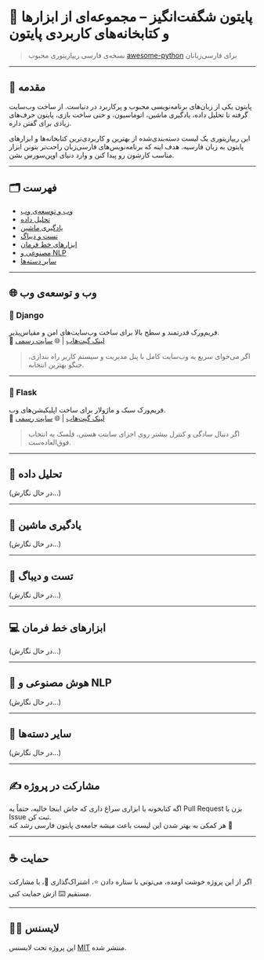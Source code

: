 # 🐍 پایتون شگفت‌انگیز – مجموعه‌ای از ابزارها و کتابخانه‌های کاربردی پایتون

> نسخه‌ی فارسی ریپازیتوری محبوب [awesome-python](https://github.com/vinta/awesome-python) برای فارسی‌زبانان

---

## 📝 مقدمه

پایتون یکی از زبان‌های برنامه‌نویسی محبوب و پرکاربرد در دنیاست. از ساخت وب‌سایت گرفته تا تحلیل داده، یادگیری ماشین، اتوماسیون، و حتی ساخت بازی، پایتون حرف‌های زیادی برای گفتن داره.

این ریپازیتوری یک لیست دسته‌بندی‌شده از بهترین و کاربردی‌ترین کتابخانه‌ها و ابزارهای پایتون به زبان فارسیه. هدف اینه که برنامه‌نویس‌های فارسی‌زبان راحت‌تر بتونن ابزار مناسب کارشون رو پیدا کنن و وارد دنیای اوپن‌سورس بشن.

---

## 🗂 فهرست

- [وب و توسعه‌ی وب](#وب-و-توسعه-ی-وب)
- [تحلیل داده](#تحلیل-داده)
- [یادگیری ماشین](#یادگیری-ماشین)
- [تست و دیباگ](#تست-و-دیباگ)
- [ابزارهای خط فرمان](#ابزارهای-خط-فرمان)
- [مصنوعی و NLP](#هوش-مصنوعی-و-nlp)
- [سایر دسته‌ها](#سایر-دسته‌ها)

---

## 🌐 وب و توسعه‌ی وب

### 🔸 Django
فریم‌ورک قدرتمند و سطح بالا برای ساخت وب‌سایت‌های امن و مقیاس‌پذیر.  
📌 [لینک گیت‌هاب](https://github.com/django/django) | 🌐 [سایت رسمی](https://www.djangoproject.com/)  
> اگر می‌خوای سریع یه وب‌سایت کامل با پنل مدیریت و سیستم کاربر راه بندازی، جنگو بهترین انتخابه.

---

### 🔸 Flask
فریم‌ورک سبک و ماژولار برای ساخت اپلیکیشن‌های وب.  
📌 [لینک گیت‌هاب](https://github.com/pallets/flask) | 🌐 [سایت رسمی](https://flask.palletsprojects.com/)  
> اگر دنبال سادگی و کنترل بیشتر روی اجزای سایتت هستی، فلَسک یه انتخاب فوق‌العاده‌ست.

---

## 🔢 تحلیل داده

(در حال نگارش...)

---

## 🤖 یادگیری ماشین

(در حال نگارش...)

---

## 🧪 تست و دیباگ

(در حال نگارش...)

---

## 💻 ابزارهای خط فرمان

(در حال نگارش...)

---

## 🧠 هوش مصنوعی و NLP

(در حال نگارش...)

---

## 🧰 سایر دسته‌ها

(در حال نگارش...)

---

## ✍️ مشارکت در پروژه

اگه کتابخونه یا ابزاری سراغ داری که جاش اینجا خالیه، حتماً یه Pull Request بزن یا Issue ثبت کن.  
هر کمکی به بهتر شدن این لیست باعث میشه جامعه‌ی پایتون فارسی رشد کنه 🙌

---

## ☕ حمایت

اگر از این پروژه خوشت اومده، می‌تونی با ستاره دادن ⭐، اشتراک‌گذاری 💬، یا مشارکت مستقیم ⌨️ ازش حمایت کنی.

---

## 🧑‍💻 لایسنس

این پروژه تحت لایسنس [MIT](./LICENSE) منتشر شده.
